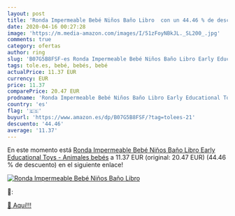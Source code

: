 ```yaml
---
layout: post
title: 'Ronda Impermeable Bebé Niños Baño Libro  con un 44.46 % de descuento'
date: 2020-04-16 00:27:28
image: 'https://m.media-amazon.com/images/I/51zFoyNBkJL._SL200_.jpg'
comments: true
category: ofertas
author: ring
slug: 'B07G5B8FSF-es Ronda Impermeable Bebé Niños Baño Libro Early Educational...'
tags: tole.es, bebé, bebés, bebé
actualPrice: 11.37 EUR
currency: EUR
price: 11.37
comparePrice: 20.47 EUR
prodname: 'Ronda Impermeable Bebé Niños Baño Libro Early Educational Toys - Animales bebés'
country: 'es'
flag: '🇪🇸'
buyurl: 'https://www.amazon.es/dp/B07G5B8FSF/?tag=tolees-21'
descuento: '44.46'
average: '11.37'
---
```


En este momento está [Ronda Impermeable Bebé Niños Baño Libro Early Educational Toys - Animales bebés](https://www.amazon.es/dp/B07G5B8FSF/?tag=tolees-21) a 11.37 EUR (original: 20.47 EUR) (44.46 %  de descuento) en el siguiente enlace!

[![Ronda Impermeable Bebé Niños Baño Libro ](https://m.media-amazon.com/images/I/51zFoyNBkJL._SL200_.jpg)](https://www.amazon.es/dp/B07G5B8FSF/?tag=tolees-21)

🔎:


[🛒 Aquí!!!](https://www.amazon.es/dp/B07G5B8FSF/?tag=tolees-21)
